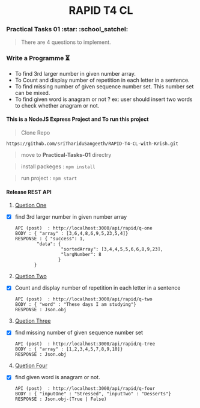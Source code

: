 <h1 align="center">RAPID T4 CL</h1>
<h3>Practical Tasks 01 :star: :school_satchel: </h3> 

> There are 4 questions to implement.

### Write a Programme :hourglass_flowing_sand:

- To find 3rd larger number in given number array.
- To Count and display number of repetition in each letter in a sentence.
- To find missing number of given sequence number set. This number set can be mixed.
- To find given word is anagram or not ?
	ex: user should insert two words to check whether anagram or not.

#### This is a NodeJS Express Project and To run this project

> Clone Repo 
````
https://github.com/sriThariduSangeeth/RAPID-T4-CL-with-Krish.git
````
> move to **Practical-Tasks-01** directry

> install packeges :
	````
	npm install
	````
	
> run project :
	````
	npm start
	````

#### Release REST API

1. [Quetion One](./api/qOne/rapid.qOne.service.js)
  - [x] find 3rd larger number in given number array

	```
	API (post)  : http://localhost:3000/api/rapid/q-one
	BODY : { "array" : [3,6,4,8,6,9,5,23,5,4]}
	RESPONSE : { "success": 1,
  			"data": {
       				 "sortedArray": [3,4,4,5,5,6,6,8,9,23],
        			 "largNumber": 8
    				}
		   }	
	```

2. [Quetion Two](./api/qTwo/rapid.qTwo.service.js)
  - [x] Count and display number of repetition in each letter in a sentence

	```
	API (post)  : http://localhost:3000/api/rapid/q-two
	BODY : { "word" : "These days I am studying"}
	RESPONSE : Json.obj
	
	```
3. [Quetion Three](./api/qTree/rapid.qTree.service.js)
  - [x] find missing number of given sequence number set

	```
	API (post)  : http://localhost:3000/api/rapid/q-tree
	BODY : { "array" : [1,2,3,4,5,7,8,9,10]}
	RESPONSE : Json.obj
	
	```
4. [Quetion Four](./api/qFour/rapid.qFour.service.js)
  - [x] find given word is anagram or not.

	```
	API (post)  : http://localhost:3000/api/rapid/q-four
	BODY : { "inputOne" : "Stressed", "inputTwo" : "Desserts"}
	RESPONSE : Json.obj-(True | False)
	
	```
